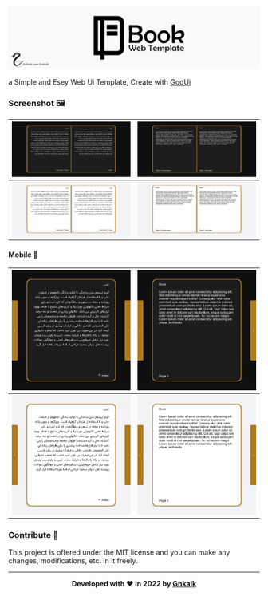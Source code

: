 ![Banner](./banner.png)

a Simple and Esey Web Ui Template, Create with [GodUi](https://github.com/GodratmandProject/GodUi)

### Screenshot 🖼

|![Screenshot](./ScreenShots/1.png)|![Screenshot](./ScreenShots/2.png)|
|---|---|
|![Screenshot](./ScreenShots/3.png)|![Screenshot](./ScreenShots/4.png)|

#### Mobile 📱

|![Screenshot](./ScreenShots/5.png)|![Screenshot](./ScreenShots/6.png)|
|---|---|
|![Screenshot](./ScreenShots/7.png)|![Screenshot](./ScreenShots/8.png)|

### Contribute 🤝

This project is offered under the MIT license and you can make any changes, modifications, etc. in it freely.

---

<div align="center">

**Developed with ❤️ in 2022 by [Gnkalk](https://github.com/Gnkalk)**

</div>
